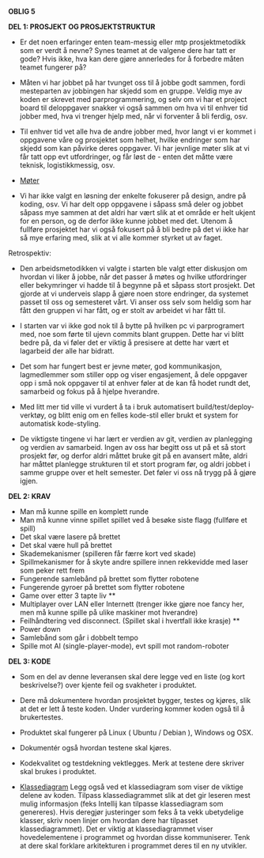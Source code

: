 **OBLIG 5**

**DEL 1: PROSJEKT OG PROSJEKTSTRUKTUR**

* Er det noen erfaringer enten team-messig eller mtp prosjektmetodikk som er verdt å nevne? Synes teamet
at de valgene dere har tatt er gode? Hvis ikke, hva kan dere gjøre annerledes for å forbedre måten teamet
fungerer på?

* Måten vi har jobbet på har tvunget oss til å jobbe godt sammen, fordi mesteparten av jobbingen har skjedd som en gruppe. Veldig mye av koden er skrevet med parprogrammering, og selv om vi har et project board til deloppgaver snakker vi også sammen om hva vi til enhver tid jobber med, hva vi trenger hjelp med, når vi forventer å bli ferdig, osv. 

* Til enhver tid vet alle hva de andre jobber med, hvor langt vi er kommet i oppgavene våre og prosjektet som helhet, hvilke endringer som har skjedd som kan påvirke deres oppgaver. Vi har jevnlige møter slik at vi får tatt opp evt utfordringer, og får løst de - enten det måtte være teknisk, logistikkmessig, osv. 

* [Møter](https://github.com/inf112-v19/The_Terminators/blob/master/Deliverables/Meetings.md)

* Vi har ikke valgt en løsning der enkelte fokuserer på design, andre på koding, osv. Vi har delt opp oppgavene i såpass små deler og jobbet såpass mye sammen at det aldri har vært slik at et område er helt ukjent for en person, og de derfor ikke kunne jobbet med det. Utenom å fullføre prosjektet har vi også fokusert på å bli bedre på det vi ikke har så mye erfaring med, slik at vi alle kommer styrket ut av faget.

Retrospektiv: 

* Den arbeidsmetodikken vi valgte i starten ble valgt etter diskusjon om hvordan vi liker å jobbe, når det passer å møtes og hvilke utfordringer eller bekymringer vi hadde til å begynne på et såpass stort prosjekt. Det gjorde at vi underveis slapp å gjøre noen store endringer, da systemet passet til oss og semesteret vårt. Vi anser oss selv som heldig som har fått den gruppen vi har fått, og er stolt av arbeidet vi har fått til. 

* I starten var vi ikke god nok til å bytte på hvilken pc vi parprogramert med, noe som førte til ujevn commits blant gruppen. Dette har vi blitt bedre på, da vi føler det er viktig å presisere at dette har vært et lagarbeid der alle har bidratt. 

* Det som har fungert best er jevne møter, god kommunikasjon, lagmedlemmer som stiller opp og viser engasjement, å dele oppgaver opp i små nok oppgaver til at enhver føler at de kan få hodet rundt det, samarbeid og fokus på å hjelpe hverandre. 

* Med litt mer tid ville vi vurdert å ta i bruk automatisert build/test/deploy-verktøy, og blitt enig om en felles kode-stil eller brukt et system for automatisk kode-styling. 

* De viktigste tingene vi har lært er verdien av git, verdien av planlegging og verdien av samarbeid. Ingen av oss har begitt oss ut på et så stort prosjekt før, og derfor aldri måttet bruke git på en avansert måte, aldri har måttet planlegge strukturen til et stort program før, og aldri jobbet i samme gruppe over et helt semester. Det føler vi oss nå trygg på å gjøre igjen. 

**DEL 2: KRAV**

* Man må kunne spille en komplett runde 
* Man må kunne vinne spillet spillet ved å besøke siste flagg (fullføre et spill) 
* Det skal være lasere på brettet 
* Det skal være hull på brettet 
* Skademekanismer (spilleren får færre kort ved skade) 
* Spillmekanismer for å skyte andre spillere innen rekkevidde med laser som peker rett frem 
* Fungerende samlebånd på brettet som flytter robotene 
* Fungerende gyroer på brettet som flytter robotene 
* Game over etter 3 tapte liv 
**
* Multiplayer over LAN eller Internett (trenger ikke gjøre noe fancy her, men må kunne spille på ulike maskiner mot hverandre) 
* Feilhåndtering ved disconnect. (Spillet skal i hvertfall ikke krasje) 
**
* Power down 
* Samlebånd som går i dobbelt tempo 
* Spille mot AI (single-player-mode), evt spill mot random-roboter


**DEL 3: KODE**

* Som en del av denne leveransen skal dere legge ved en liste (og kort beskrivelse?) over kjente feil og
svakheter i produktet.

* Dere må dokumentere hvordan prosjektet bygger, testes og kjøres, slik at det er lett å teste koden. Under
vurdering kommer koden også til å brukertestes.

* Produktet skal fungerer på Linux ( Ubuntu / Debian ), Windows og OSX.

* Dokumentér også hvordan testene skal kjøres.

* Kodekvalitet og testdekning vektlegges. Merk at testene dere skriver skal brukes i produktet.

* [Klassediagram](LINK)
Legg også ved et klassediagram som viser de viktige delene av koden. Tilpass klassediagrammet slik at det gir leseren mest mulig informasjon (feks Intellij kan tilpasse klassediagram som genereres). Hvis deregjør justeringer som feks å ta vekk ubetydelige klasser, skriv noen linjer om hvordan dere har tilpasset
klassediagrammet). Det er viktig at klassediagrammet viser hovedelementene i programmet og hvordan
disse kommuniserer. Tenk at dere skal forklare arkitekturen i programmet deres til en ny utvikler.
